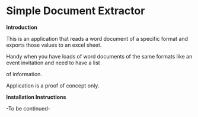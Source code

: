 # Simple  Document Extractor

**Introduction**

This is an application that reads a word document of a specific format and exports those values to an excel sheet.

Handy when you have loads of word documents of the same formats like an event invitation and need to have a list

of information.

Application is a proof of concept only.

**Installation Instructions**

-To be continued-
